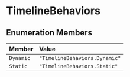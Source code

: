 # TimelineBehaviors

## Enumeration Members

| Member | Value |
| :------ | :------ |
| `Dynamic` | `"TimelineBehaviors.Dynamic"` |
| `Static` | `"TimelineBehaviors.Static"` |
